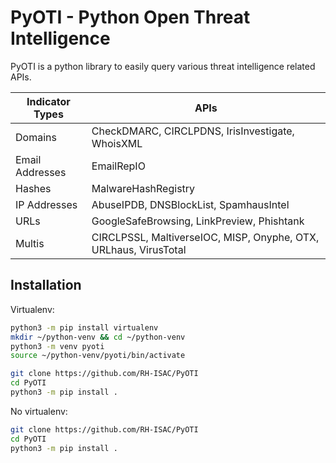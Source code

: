 # PyOTI - Python Open Threat Intelligence

PyOTI is a python library to easily query various threat intelligence related APIs.


|Indicator Types             | APIs                                                              |
|----------------------------|------------------------------------------------------------------|
|Domains                     | CheckDMARC, CIRCLPDNS, IrisInvestigate, WhoisXML                 |
|Email Addresses             | EmailRepIO                                                       |
|Hashes                      | MalwareHashRegistry                                              |
|IP Addresses                | AbuseIPDB, DNSBlockList, SpamhausIntel                           |
|URLs                        | GoogleSafeBrowsing, LinkPreview, Phishtank                       |
|Multis                      | CIRCLPSSL, MaltiverseIOC, MISP, Onyphe, OTX, URLhaus, VirusTotal |
##
## Installation
Virtualenv:
```bash
python3 -m pip install virtualenv
mkdir ~/python-venv && cd ~/python-venv
python3 -m venv pyoti
source ~/python-venv/pyoti/bin/activate

git clone https://github.com/RH-ISAC/PyOTI
cd PyOTI
python3 -m pip install .
```
No virtualenv:
```bash
git clone https://github.com/RH-ISAC/PyOTI
cd PyOTI
python3 -m pip install .
```
